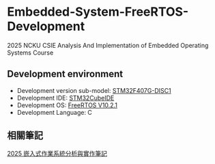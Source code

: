 # Embedded-System-FreeRTOS-Development

2025 NCKU CSIE Analysis And Implementation of Embedded Operating Systems Course

## Development environment

- Development version sub-model: [STM32F407G-DISC1](https://www.st.com/en/evaluation-tools/stm32f4discovery.html)
- Development IDE: [STM32CubeIDE](https://www.st.com/en/development-tools/stm32cubeide.html)
- Development OS: [FreeRTOS V10.2.1](https://github.com/FreeRTOS/FreeRTOS/tree/V10.2.1)
- Development Language: C

## 相關筆記

[2025 嵌入式作業系統分析與實作筆記](https://hackmd.io/@Yu-Lin/embedded-system)